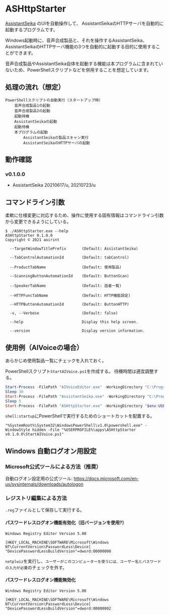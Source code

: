 # ASHttpStarter

[AssistantSeika](https://hgotoh.jp/wiki/doku.php/documents/voiceroid/assistantseika/assistantseika-001a) のUIを自動操作して、
AssistantSeikaのHTTPサーバを自動的に起動するプログラムです。

Windows起動時に、音声合成製品と、それを操作するAssistantSeika、AssistantSeikaのHTTPサーバ機能の3つを自動的に起動する目的に使用することができます。

音声合成製品やAssistantSeika自体を起動する機能は本プログラムに含まれていないため、PowerShellスクリプトなどを併用することを想定しています。

## 処理の流れ（想定）

```
PowerShellスクリプトの自動実行（スタートアップ時）
    音声合成製品1の起動
    音声合成製品2の起動
    起動待機
    AssistantSeikaの起動
    起動待機
    本プログラムの起動
        AssistantSeikaの製品スキャン実行
        AssistantSeikaのHTTPサーバの起動
```

## 動作確認
### v0.1.0.0
- AssistantSeika 20210617/u, 20210723/u

## コマンドライン引数
柔軟に仕様変更に対応するため、操作に使用する固有情報はコマンドライン引数から変更できるようにしている。

```
$ ./ASHttpStarter.exe --help
ASHttpStarter 0.1.0.0
Copyright © 2021 aoirint

  --TargetWindowTitlePrefix       (Default: AssistantSeika)

  --TabControlAutomationId        (Default: tabControl)

  --ProductTabName                (Default: 使用製品)

  --ScanningButtonAutomationId    (Default: ButtonScan)

  --SpeakerTabName                (Default: 話者一覧)

  --HTTPFuncTabName               (Default: HTTP機能設定)

  --HTTPButtonAutomationId        (Default: ButtonHTTP)

  -v, --Verbose                   (Default: false)

  --help                          Display this help screen.

  --version                       Display version information.
```

## 使用例（AIVoiceの場合）
あらかじめ使用製品一覧にチェックを入れておく。

PowerShellスクリプト`StartAIVoice.ps1`を作成する。
待機時間は適宜調整する。

```ps1
Start-Process -FilePath "AIVoiceEditor.exe" -WorkingDirectory "C:\Program Files\AI\AIVoice\AIVoiceEditor"
Sleep 30
Start-Process -FilePath "AssistantSeika.exe" -WorkingDirectory "C:\Program Files\510product\AssistantSeika"
Sleep 5
Start-Process -FilePath "ASHttpStarter.exe" -WorkingDirectory "$env:USERPROFILE\apps\ASHttpStarter v0.1.0.0"

```

`shell:startup`にPowerShellで実行するためのショートカットを配置する。

```
"%SystemRoot%\System32\WindowsPowerShell\v1.0\powershell.exe" -WindowStyle hidden -File "%USERPROFILE%\apps\ASHttpStarter v0.1.0.0\StartAIVoice.ps1"
```

## Windows 自動ログオン用設定
### Microsoft公式ツールによる方法（推奨）
自動ログオン設定用の公式ツール: https://docs.microsoft.com/en-us/sysinternals/downloads/autologon

### レジストリ編集による方法
`.reg`ファイルとして保存して実行する。

#### パスワードレスログオン機能有効化（旧バージョンを使用?）
```reg
Windows Registry Editor Version 5.00

[HKEY_LOCAL_MACHINE\SOFTWARE\Microsoft\Windows NT\CurrentVersion\PasswordLess\Device]
"DevicePasswordLessBuildVersion"=dword:00000000
```

`netplwiz`を実行し、`ユーザーがこのコンピューターを使うには、ユーザー名とパスワードの入力が必要`のチェックを外す。

#### パスワードレスログオン機能無効化
```reg
Windows Registry Editor Version 5.00

[HKEY_LOCAL_MACHINE\SOFTWARE\Microsoft\Windows NT\CurrentVersion\PasswordLess\Device]
"DevicePasswordLessBuildVersion"=dword:00000002
```

